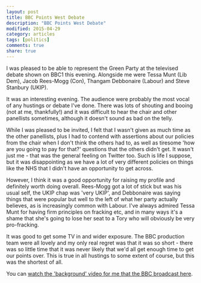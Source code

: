 ```yaml
---
layout: post
title: BBC Points West Debate
description: "BBC Points West Debate"
modified: 2015-04-29
category: articles
tags: [politics]
comments: true
share: true
---
```


I was pleased to be able to represent the Green Party at the televised debate shown
on BBC1 this evening. Alongside me were Tessa Munt (Lib Dem), Jacob Rees-Mogg (Con),
Thangam Debbonaire (Labour) and Steve Stanbury (UKIP).

It was an interesting evening. The audience were probably the most vocal of any
hustings or debate I've done. There was lots of shouting and booing (not at me,
thankfully!) and it was difficult to hear the chair and other panellists sometimes,
although it doesn't sound as bad on the telly.

While I was pleased to be invited, I felt that I wasn't given as much time as
the other panellists, plus I had to contend with assertions about our policies from
the chair when I don't think the others had to, as well as tiresome 'how are you going
to pay for that?' questions that the others didn't get. It wasn't just me - that was
the general feeling on Twitter too. Such is life I suppose, but it was disappointing
as we have a lot of very different policies on things like the NHS that I didn't
have an opportunity to get across.

However, I think it was a good opportunity for raising my profile and definitely worth
doing overall. Rees-Mogg got a lot of stick but was his usual self, the UKIP chap was
'very UKIP', and Debbonaire was saying things that were popular but well to the left of
what her party actually believes, as is increasingly common with Labour. I've always
admired Tessa Munt for having firm principles on fracking etc, and in many ways it's a
shame that she's going to lose her seat to a Tory who will obviously be very
pro-fracking.

It was good to get some TV in and wider exposure. The BBC production team were all lovely
and my only real regret was that it was so short - there was so little time that it
was never likely that we'd all get enough time to get our points over. This is true in
all hustings to some extent of course, but this was the shortest of all.

You can <a href="https://www.facebook.com/pointswest/videos/804378129657332/?pnref=story">watch the
'background' video for me that the BBC broadcast here</a>.










